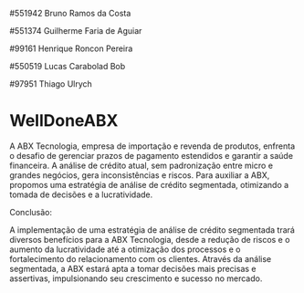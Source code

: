 #551942 Bruno Ramos da Costa

#551374 Guilherme Faria de Aguiar

#99161 Henrique Roncon Pereira

#550519 Lucas Carabolad Bob

#97951 Thiago Ulrych



# WellDoneABX

A ABX Tecnologia, empresa de importação e revenda de produtos, enfrenta o desafio de gerenciar prazos de pagamento estendidos e garantir a saúde financeira. A análise de crédito atual, sem padronização entre micro e grandes negócios, gera inconsistências e riscos. Para auxiliar a ABX, propomos uma estratégia de análise de crédito segmentada, otimizando a tomada de decisões e a lucratividade.































Conclusão:

A implementação de uma estratégia de análise de crédito segmentada trará diversos benefícios para a ABX Tecnologia, desde a redução de riscos e o aumento da lucratividade até a otimização dos processos e o fortalecimento do relacionamento com os clientes. Através da análise segmentada, a ABX estará apta a tomar decisões mais precisas e assertivas, impulsionando seu crescimento e sucesso no mercado.
